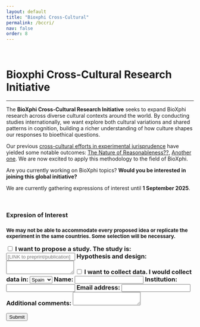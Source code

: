 ```yaml
---
layout: default
title: "Bioxphi Cross-Cultural"
permalink: /bccri/
nav: false
order: 8
---
```


<br>
  <h1><strong>Bioxphi Cross-Cultural Research Initiative</strong></h1>
<hr>

  <div class="workshop-description">
  <p>
    The <strong>BioXphi Cross-Cultural Research Initiative</strong> seeks to expand BioXphi research across diverse cultural contexts around the world. 
    By conducting studies internationally, we want explore both cultural variations and shared patterns in cognition, building a richer understanding of how culture shapes our responses to bioethical questions.
  </p>
  <p>
    Our previous <a href = "https://osf.io/sk7r3/">cross-cultural efforts in experimental jurisprudence</a> have yielded some notable outcomes: <a href = "http://dx.doi.org/10.2139/ssrn.5185137">The Nature of Reasonableness??</a>, <a href = "http://dx.doi.org/10.2139/ssrn.5185137">Another one</a>. We are now excited to apply this methodology to the field of BioXphi.
  </p>
  <p>
    Are you currently working on BioXphi topics? <strong>Would you be interested in joining this global initiative?</strong>
  </p>
  <p>
    We are currently gathering expressions of interest until <strong>1 September 2025</strong>.
  </p>
<br>
  <h3><strong>Expresion of Interest</strong><h3>
<p><small>
  We may not be able to accommodate every proposed idea or replicate the experiment in the same countries. Some selection will be necessary.
  </small></p>
<form 
  action="https://formspree.io/f/your-form-id" 
  method="POST" 
  class="full-width-form"
  data-theme="light">
  <!-- Checkbox for proposing a study -->
<label class="form-checkbox-container">
  <input type="checkbox" name="propose_study" class="form-checkbox">
  <span class="form-checkbox-label">I want to propose a study.</span>
</label>

  <!-- Study link input -->
<label class="form-field">
  <span class="form-label">The study is:</span>
  <input 
    type="url" 
    name="study_link" 
    class="form-input" 
    placeholder="[LINK to preprint/publication]"
  >
</label>

  <!-- Hypothesis & design textarea -->
  <label class="form-field">
    <span class="form-label">Hypothesis and design:</span>
    <textarea name="hypothesis_design" class="form-textarea"></textarea>
  </label>

  <!-- Checkbox for data collection -->
<label class="form-checkbox-container">
    <input type="checkbox" name="collect_data" class="form-checkbox"> 
    <span class="form-label">I want to collect data.</span>
  </label>

  <!-- Location dropdown -->
  <label class="form-field">
    <span class="form-label">I would collect data in:</span>
    <select name="location" class="form-select">
      <option value="Spain">Spain</option>
      <option value="UK">UK</option>
      <option value="Online">Online</option>
    </select>
  </label>

  <!-- Name input -->
  <label class="form-field">
    <span class="form-label">Name:</span>
    <input type="text" name="name" class="form-input">
  </label>

  <!-- Institution input -->
  <label class="form-field">
    <span class="form-label">Institution:</span>
    <input type="text" name="institution" class="form-input">
  </label>

  <!-- Email input -->
  <label class="form-field">
    <span class="form-label">Email address:</span>
    <input type="email" name="email" class="form-input">
  </label>

  <!-- Additional comments -->
  <label class="form-field">
    <span class="form-label">Additional comments:</span>
    <textarea name="comments" class="form-textarea"></textarea>
  </label>

<button type="submit" class="form-submit">Submit</button>
